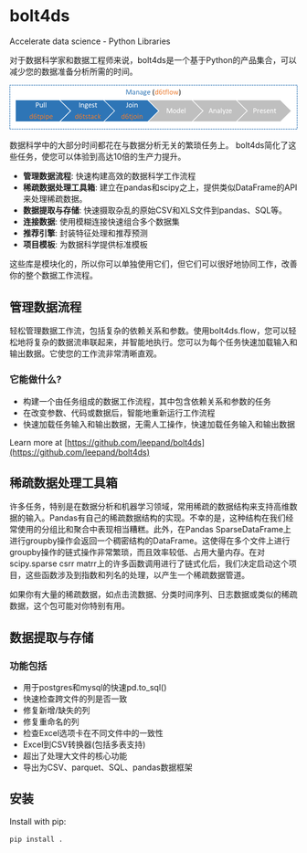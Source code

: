 # bolt4ds

Accelerate data science - Python Libraries

对于数据科学家和数据工程师来说，bolt4ds是一个基于Python的产品集合，可以减少您的数据准备分析所需的时间。

![bolt4ds Workflow](overview.png "bolt4ds Workflow")

数据科学中的大部分时间都花在与数据分析无关的繁琐任务上。
bolt4ds简化了这些任务，使您可以体验到高达10倍的生产力提升。

* **管理数据流程**: 快速构建高效的数据科学工作流程
* **稀疏数据处理工具箱**: 建立在pandas和scipy之上，提供类似DataFrame的API来处理稀疏数据。
* **数据提取与存储**: 快速摄取杂乱的原始CSV和XLS文件到pandas、SQL等。
* **连接数据**: 使用模糊连接快速组合多个数据集
* **推荐引擎**: 封装特征处理和推荐预测
* **项目模板**: 为数据科学提供标准模板

这些库是模块化的，所以你可以单独使用它们，但它们可以很好地协同工作，改善你的整个数据工作流程。 

## 管理数据流程

轻松管理数据工作流，包括复杂的依赖关系和参数。使用bolt4ds.flow，您可以轻松地将复杂的数据流串联起来，并智能地执行。您可以为每个任务快速加载输入和输出数据。它使您的工作流非常清晰直观。

### 它能做什么?

* 构建一个由任务组成的数据工作流程，其中包含依赖关系和参数的任务
* 在改变参数、代码或数据后，智能地重新运行工作流程
* 快速加载任务输入和输出数据，无需人工操作，快速加载任务输入和输出数据

Learn more at [https://github.com/leepand/bolt4ds](https://github.com/leepand/bolt4ds)

## 稀疏数据处理工具箱

许多任务，特别是在数据分析和机器学习领域，常用稀疏的数据结构来支持高维数据的输入。Pandas有自己的稀疏数据结构的实现。不幸的是，这种结构在我们经常使用的分组比和聚合中表现相当糟糕。此外，在Pandas SparseDataFrame上进行groupby操作会返回一个稠密结构的DataFrame。这使得在多个文件上进行groupby操作的链式操作非常繁琐，而且效率较低、占用大量内存。在对scipy.sparse csrr matrr上的许多函数调用进行了链式化后，我们决定启动这个项目，这些函数涉及到指数和列名的处理，以产生一个稀疏数据管道。

如果你有大量的稀疏数据，如点击流数据、分类时间序列、日志数据或类似的稀疏数据，这个包可能对你特别有用。

## 数据提取与存储

### 功能包括

* 用于postgres和mysql的快速pd.to_sql()
* 快速检查跨文件的列是否一致
* 修复新增/缺失的列
* 修复重命名的列
* 检查Excel选项卡在不同文件中的一致性
* Excel到CSV转换器(包括多表支持)
* 超出了处理大文件的核心功能
* 导出为CSV、parquet、SQL、pandas数据框架

## 安装

Install with pip:

```commandline
pip install .
```